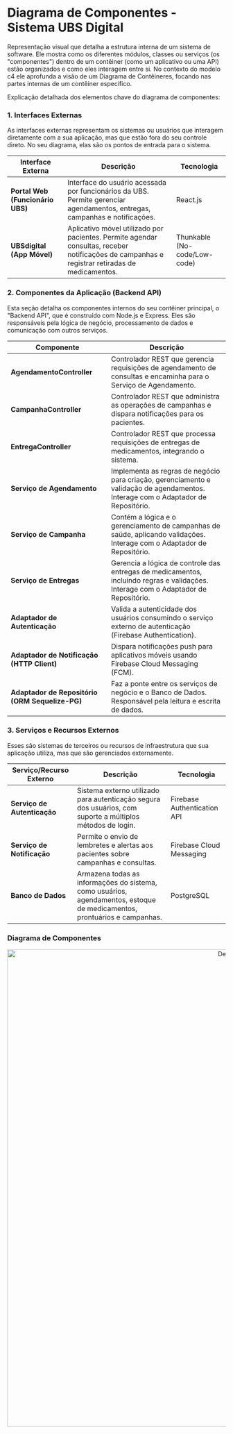 # Diagrama de Componentes - Sistema UBS Digital

Representação visual que detalha a estrutura interna de um sistema de software. Ele mostra como os diferentes módulos, classes ou serviços (os "componentes") dentro de um contêiner (como um aplicativo ou uma API) estão organizados e como eles interagem entre si. No contexto do modelo c4 ele aprofunda a visão de um Diagrama de Contêineres, focando nas partes internas de um contêiner específico.



Explicação detalhada dos elementos chave do diagrama de componentes:

### 1. Interfaces Externas

As interfaces externas representam os sistemas ou usuários que interagem diretamente com a sua aplicação, mas que estão fora do seu controle direto. No seu diagrama, elas são os pontos de entrada para o sistema.

| Interface Externa | Descrição | Tecnologia |
|---|---|---|
| **Portal Web (Funcionário UBS)** | Interface do usuário acessada por funcionários da UBS. Permite gerenciar agendamentos, entregas, campanhas e notificações. | React.js |
| **UBSdigital (App Móvel)** | Aplicativo móvel utilizado por pacientes. Permite agendar consultas, receber notificações de campanhas e registrar retiradas de medicamentos. | Thunkable (No-code/Low-code) |

### 2. Componentes da Aplicação (Backend API)

Esta seção detalha os componentes internos do seu contêiner principal, o "Backend API", que é construído com Node.js e Express. Eles são responsáveis pela lógica de negócio, processamento de dados e comunicação com outros serviços.

| Componente | Descrição |
|---|---|
| **AgendamentoController** | Controlador REST que gerencia requisições de agendamento de consultas e encaminha para o Serviço de Agendamento. |
| **CampanhaController** | Controlador REST que administra as operações de campanhas e dispara notificações para os pacientes. |
| **EntregaController** | Controlador REST que processa requisições de entregas de medicamentos, integrando o sistema. |
| **Serviço de Agendamento** | Implementa as regras de negócio para criação, gerenciamento e validação de agendamentos. Interage com o Adaptador de Repositório. |
| **Serviço de Campanha** | Contém a lógica e o gerenciamento de campanhas de saúde, aplicando validações. Interage com o Adaptador de Repositório. |
| **Serviço de Entregas** | Gerencia a lógica de controle das entregas de medicamentos, incluindo regras e validações. Interage com o Adaptador de Repositório. |
| **Adaptador de Autenticação** | Valida a autenticidade dos usuários consumindo o serviço externo de autenticação (Firebase Authentication). |
| **Adaptador de Notificação (HTTP Client)** | Dispara notificações push para aplicativos móveis usando Firebase Cloud Messaging (FCM). |
| **Adaptador de Repositório (ORM Sequelize-PG)** | Faz a ponte entre os serviços de negócio e o Banco de Dados. Responsável pela leitura e escrita de dados. |

### 3. Serviços e Recursos Externos

Esses são sistemas de terceiros ou recursos de infraestrutura que sua aplicação utiliza, mas que são gerenciados externamente.

| Serviço/Recurso Externo | Descrição | Tecnologia |
|---|---|---|
| **Serviço de Autenticação** | Sistema externo utilizado para autenticação segura dos usuários, com suporte a múltiplos métodos de login. | Firebase Authentication API |
| **Serviço de Notificação** | Permite o envio de lembretes e alertas aos pacientes sobre campanhas e consultas. | Firebase Cloud Messaging |
| **Banco de Dados** | Armazena todas as informações do sistema, como usuários, agendamentos, estoque de medicamentos, prontuários e campanhas. | PostgreSQL |

### Diagrama de Componentes

<div align="center">

  <img src="https://github.com/user-attachments/assets/cefcbe93-e8b0-4b08-b2d2-2cdce466d6e6" width="1100px" alt="Descrição da imagem">
</div>




